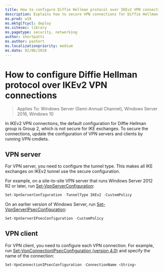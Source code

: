 ```yaml
---
title: How to configure Diffie Hellman protocol over IKEv2 VPN connections (Windows 10)
description: Explains how to secure VPN connections for Diffie Hellman Group 2
ms.prod: w10
ms.mktglfcycl: deploy
ms.sitesec: library
ms.pagetype: security, networking
author: shortpatti
ms.author: pashort
ms.localizationpriority: medium
ms.date: 02/06/2018
---
```


# How to configure Diffie Hellman protocol over IKEv2 VPN connections

>Applies To: Windows Server (Semi-Annual Channel), Windows Server 2016, Windows 10

In IKEv2 VPN connections, the default configuration for Diffie Hellman group is Group 2, which is not secure for IKE exchanges. 
To secure the connections, update the configuration of VPN servers and clients by running VPN cmdlets.

## VPN server

For VPN server, you need to configure the tunnel type. This makes all IKE exchanges on IKEv2 tunnel use the secure configuration.

For example, on a site-to-site VPN server that runs Windows Server 2012 R2 or later, run [Set-VpnServerConfiguration](https://docs.microsoft.com/powershell/module/remoteaccess/set-vpnserverconfiguration?view=win10-ps):

```powershell
Set-VpnServerConfiguration -TunnelType IKEv2 -CustomPolicy
```

On an earlier version of Windows Server, run [Set-VpnServerIPsecConfiguration](https://technet.microsoft.com/library/hh918373(v=wps.620).aspx):
<!-- this is where we need the correct information -->

```powershell
Set-VpnServerIPsecConfiguration -CustomPolicy
```

## VPN client 

For VPN client, you need to configure each VPN connection. 
For example, run [Set-VpnConnectionIPsecConfiguration (version 4.0)](https://docs.microsoft.com/powershell/module/vpnclient/set-vpnconnectionipsecconfiguration?view=win10-ps) and specify the name of the connection:


```powershell
Set-VpnConnectionIPsecConfiguration -ConnectionName <String>
```

